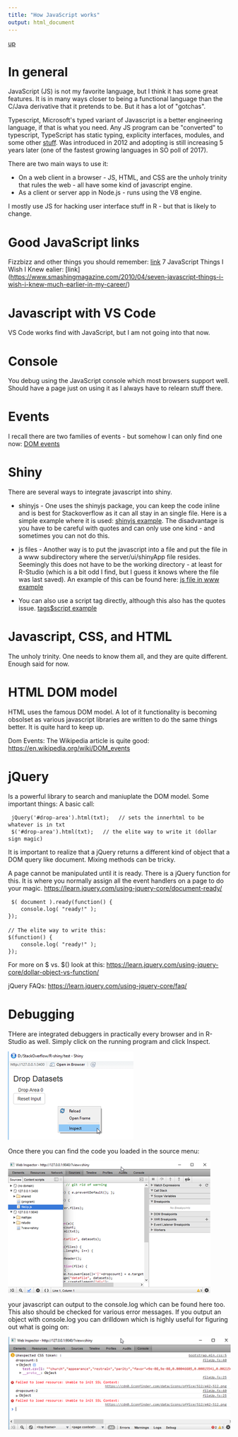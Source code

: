 ```yaml
---
title: "How JavaScript works"
output: html_document
---
```

[up](https://mikewise2718.github.io/markdowndocs/)

# In general
JavaScript (JS) is not my favorite language, but I think it has some great features. It is in many ways closer to being a functional language than the C/Java derivative that it pretends to be. But it has a lot of "gotchas". 

Typescript, Microsoft's typed variant of Javascript is a better engineering language, if that is what you need. Any JS program can be "converted" to typescript, TypeScript has static typing, explicity interfaces, modules, and some other [stuff](https://www.hanselman.com/blog/WhyDoesTypeScriptHaveToBeTheAnswerToAnything.aspx). Was introduced in 2012 and adopting is still increasing 5 years later (one of the fastest growing languages in SO poll of 2017).

There are two main ways to use it:
   - On a web client in a browser - JS, HTML, and CSS are the unholy trinity that rules the web - all have some kind of javascript engine.
   - As a client or server app in Node.js - runs using the V8 engine.
   
I mostly use JS for hacking user interface stuff in R - but that is likely to change.

#  Good JavaScript links
Fizzbizz and other things you should remember: [link](https://ilikekillnerds.com/2015/03/things-every-javascript-developer-should-know/)
7 JavaScript Things I Wish I Knew ealier: [link] (https://www.smashingmagazine.com/2010/04/seven-javascript-things-i-wish-i-knew-much-earlier-in-my-career/)

#  Javascript with VS Code
VS Code works find with JavaScript, but I am not going into that now.

# Console
You debug using the JavaScript console which most browsers support well. Should have a page just on using it as I always have to relearn stuff there.

# Events
I recall there are two families of events - but somehow I can only find one now:
[DOM events](https://en.wikipedia.org/wiki/DOM_events)

# Shiny
There are several ways to integrate javascript into shiny. 

- shinyjs - One uses the shinyjs package, you can keep the code inline and is best for Stackoverflow as it can all stay in an single file. Here is a simple example where it is used: [shinyjs example](http://stackoverflow.com/questions/41400107/). The disadvantage is you have to be careful with quotes and can only use one kind - and sometimes you can not do this. 

 - js files - Another way is to put the javascript into a file and put the file in a www subdirectory where the server/ui/shinyApp file resides. Seemingly this does not have to be the working directory - at least for R-Studio (which is a bit odd I find, but I guess it knows where the file was last saved). An example of this can be found here:
 [js file in www example](http://stackoverflow.com/questions/43819250/r-shiny-input-reactivity-error-on-drag-and-drop/43822586#43822586)

 -  You can also use a script tag directly, although this also has the quotes issue.
 [tags$script example](http://stackoverflow.com/questions/43392748/automatically-scroll-on-button-click-in-shiny/43432462#43432462)

# Javascript, CSS, and HTML
The unholy trinity. One needs to know them all, and they are quite different. Enough said for now.

# HTML DOM model
HTML uses the famous DOM model. A lot of it functionality is becoming obsolset as various javascript libraries are written to do the same things better. It is quite hard to keep up.

Dom Events:
The Wikipedia article is quite good: https://en.wikipedia.org/wiki/DOM_events

# jQuery

Is a powerful library to search and maniuplate the DOM model. Some important things:
A basic call:
```
 jQuery('#drop-area').html(txt);   // sets the innerhtml to be whatever is in txt
 $('#drop-area').html(txt);   // the elite way to write it (dollar sign magic)
```

It is important to realize that a jQuery returns a different kind of object that a DOM query like document. Mixing methods can be tricky.

A page cannot be manipulated until it is ready. There is a jQuery function for this. It is where you normally assign all the event handlers on a page to do your magic. https://learn.jquery.com/using-jquery-core/document-ready/ 
```
 $( document ).ready(function() {
    console.log( "ready!" );
});

// The elite way to write this:
$(function() {
    console.log( "ready!" );
});
```
For more on $ vs. $() look at this: https://learn.jquery.com/using-jquery-core/dollar-object-vs-function/

jQuery FAQs: https://learn.jquery.com/using-jquery-core/faq/


# Debugging
THere are integrated debuggers in practically every browser and in R-Studio as well. Simply click on the running program and click Inspect.

![alt text](InvokingDebugger.png "Invoking Debugger")

Once there you can find the code you loaded in the source menu:

![alt text](DebuggerSource.png "Debugger Source")

your javascript can output to the console.log which can be found here too. This also should be checked for various error messages. If you output an object with console.log you can drilldown which is highly useful for figuring out what is going on:

![alt text](DebuggerConsoleLog.png "Debugger Console Log")
